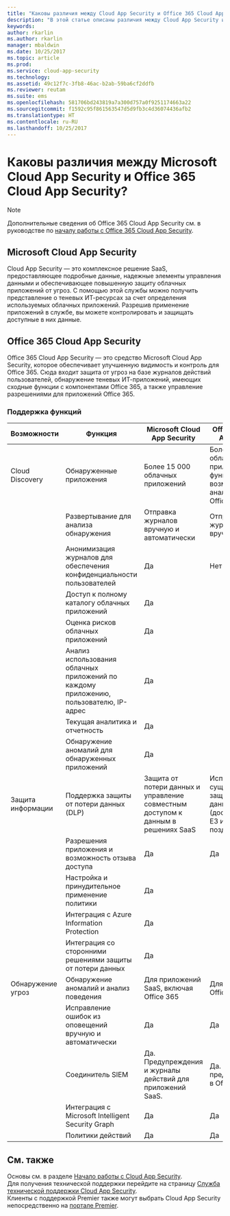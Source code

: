 ```yaml
---
title: "Каковы различия между Cloud App Security и Office 365 Cloud App Security? | Microsoft Docs"
description: "В этой статье описаны различия между Cloud App Security и Office 365 Cloud App Security."
keywords: 
author: rkarlin
ms.author: rkarlin
manager: mbaldwin
ms.date: 10/25/2017
ms.topic: article
ms.prod: 
ms.service: cloud-app-security
ms.technology: 
ms.assetid: 49c12f7c-3fb8-46ac-b2ab-59ba6cf2ddfb
ms.reviewer: reutam
ms.suite: ems
ms.openlocfilehash: 581706bd243819a7a300d757a0f9251174663a22
ms.sourcegitcommit: f1592c95f861563547d5d9fb3c4d36074436afb2
ms.translationtype: HT
ms.contentlocale: ru-RU
ms.lasthandoff: 10/25/2017
---
```

# <a name="what-are-the-differences-between-microsoft-cloud-app-security-and-office-365-cloud-app-security"></a>Каковы различия между Microsoft Cloud App Security и Office 365 Cloud App Security?

> [!NOTE]
> Дополнительные сведения об Office 365 Cloud App Security см. в руководстве по [началу работы с Office 365 Cloud App Security](https://support.office.com/article/Get-started-with-Advanced-Management-Security-d9ee4d67-f2b3-42b4-9c9e-c4529904990a).

## <a name="microsoft-cloud-app-security"></a>Microsoft Cloud App Security 

Cloud App Security — это комплексное решение SaaS, предоставляющее подробные данные, надежные элементы управления данными и обеспечивающее повышенную защиту облачных приложений от угроз. С помощью этой службы можно получить представление о теневых ИТ-ресурсах за счет определения используемых облачных приложений. Разрешив применение приложений в службе, вы можете контролировать и защищать доступные в них данные. 

## <a name="office-365-cloud-app-security"></a>Office 365 Cloud App Security

Office 365 Cloud App Security — это средство Microsoft Cloud App Security, которое обеспечивает улучшенную видимость и контроль для Office 365. Сюда входит защита от угроз на базе журналов действий пользователей, обнаружение теневых ИТ-приложений, имеющих сходные функции с компонентами Office 365, а также управление разрешениями для приложений Office 365.

### <a name="feature-support"></a>Поддержка функций

|Возможности|Функция|Microsoft Cloud App Security|Office 365 Cloud App Security|
|----|----|----|----|
|Cloud Discovery|Обнаруженные приложения |Более 15 000 облачных приложений  |Более 750 облачных приложений с функциональными возможностями, аналогичными Office 365|
||Развертывание для анализа обнаружения|Отправка журналов вручную и автоматически|Отправка журналов вручную|
||Анонимизация журналов для обеспечения конфиденциальности пользователей|Да|Нет|
||Доступ к полному каталогу облачных приложений|Да||
||Оценка рисков облачных приложений|Да||
||Анализ использования облачных приложений по каждому приложению, пользователю, IP-адрес|Да||
||Текущая аналитика и отчетность|Да||
||Обнаружение аномалий для обнаруженных приложений|Да||
|Защита информации|Поддержка защиты от потери данных (DLP)|Защита от потери данных и управление совместным доступом к данным в решениях SaaS|Использование существующей защиты от потери данных Office (доступна в Office E3 и более поздних версиях)|
||Разрешения приложения и возможность отзыва доступа|Да|Да|
||Настройка и принудительное применение политики|Да||
||Интеграция с Azure Information Protection |Да||
||Интеграция со сторонними решениями защиты от потери данных|Да||
|Обнаружение угроз|Обнаружение аномалий и анализ поведения|Для приложений SaaS, включая Office 365|Для приложений Office 365 |
||Исправление ошибок из оповещений вручную и автоматически|Да|Да|
||Соединитель SIEM|Да. Предупреждения и журналы действий для приложений SaaS.|Да. Только предупреждения в Office 365.|
||Интеграция с Microsoft Intelligent Security Graph|Да|Да|
||Политики действий|Да|Да|



## <a name="see-also"></a>См. также  

Основы см. в разделе [Начало работы с Cloud App Security](getting-started-with-cloud-app-security.md).    
Для получения технической поддержки перейдите на страницу [Служба технической поддержки Cloud App Security](http://support.microsoft.com/oas/default.aspx?prid=16031).   
Клиенты с поддержкой Premier также могут выбрать Cloud App Security непосредственно на [портале Premier](https://premier.microsoft.com/).   


